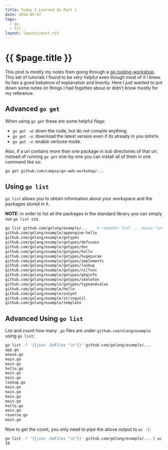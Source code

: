 ```yaml
---
title: Today I Learned Go Part 1
date: 2018-05-07
tags:
  - go
  - til
layout: layouts/post.njk
---
```


# {{ $page.title }}

This post is mostly my notes from going through a [go-tooling-workshop](https://github.com/campoy/go-tooling-workshop/).  This set of tutorials I found to be very helpful even though most of it I knew.  Its has a good babalnce of explanation and brevity.  Here I just wanted to put down some notes on things I had fogotten about or didn't know mostly  for my reference.

## Advanced `go get`

When using `go get` these are some helpful flags:

- `go get -d`: down the code, but do not compile anything.
- `go get -u`: download the latest version even if its already in you `GOPATH`.
- `go get -v`: enable verbose mode.

Also, if a url contains more than one package in sub directories of that url, instead of running `go get` one-by-one you can install all of them in one command like so:

```bash
go get github.com/campoy/go-web-workshop/...
```

## Using `go list`

`go list` allows you to obtain information about your workspace and the packages stored in it.

**NOTE:** in order to list all the packages in the standard library you can simply run `go list std`.

```bash
go list github.com/golang/example/...    # remember that ... means "and everything below"
github.com/golang/example/appengine-hello
github.com/golang/example/gotypes
github.com/golang/example/gotypes/defsuses
github.com/golang/example/gotypes/doc
github.com/golang/example/gotypes/hello
github.com/golang/example/gotypes/hugeparam
github.com/golang/example/gotypes/implements
github.com/golang/example/gotypes/lookup
github.com/golang/example/gotypes/nilfunc
github.com/golang/example/gotypes/pkginfo
github.com/golang/example/gotypes/skeleton
github.com/golang/example/gotypes/typeandvalue
github.com/golang/example/hello
github.com/golang/example/outyet
github.com/golang/example/stringutil
github.com/golang/example/template
```

## Advanced Using `go list`

List and count how many `.go` files are under `github.com/olang/example` using `go list`:

```bash
go list -f '{{join .GoFiles "\n"}}' github.com/golang/example/...
app.go
weave.go
main.go
main.go
hello.go
main.go
main.go
lookup.go
main.go
main.go
main.go
main.go
hello.go
main.go
reverse.go
main.go
```
Now to get the count, you only need to pipe the above output to `wc -l`:

```bash
go list -f '{{join .GoFiles "\n"}}' github.com/golang/example/... | wc -l
16
```
